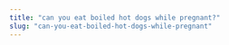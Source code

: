 ```yaml
---
title: "can you eat boiled hot dogs while pregnant?"
slug: "can-you-eat-boiled-hot-dogs-while-pregnant"
---
```


